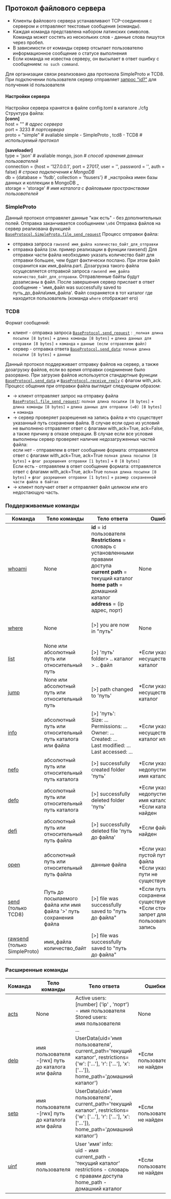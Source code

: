## Протокол файлового сервера
* Клиенты файлового сервера устанавливают TCP-соединения с сервером и отправляют текстовые сообщения (команды).
* Каждая команда представлена набором латинских символов. Команда может состять из нескольких слов - данные слова пишутся через пробел.  
* В зависимости от команды сервер отсылает пользователю информационное сообщение о статусе выполнения
* Если команда не известна серверу, он высылает в ответ ошибку с сообщением: `no such command`.
  
Для организации связи реализовано два протокола SimpleProto и TCD8. При подключении пользователя сервер отправляет [запрос "id?"](https://github.com/paparyadom/Rub/blob/master/Protocols/BaseProtocol.py#L11) для получения id пользователя
#### Настройки сервера
Настройки сервера хранятся в файле config.toml в каталоге ./cfg</br>
Структура файла:</br>
**[conn]**</br>
host = "" # _адрес сервера_ </br>
port = 3233 # _портсервера_ </br>
proto = "simple" # avaliable simple - SimpleProto , tcd8 - TCD8 # _используемый протокол_ </br>

**[saveloader]**</br>
type = 'json' # avaliable mongo, json # _способ хранения данных пользователей_ </br>
connection = {host  = '127.0.0.1', port = 27017, user = '', password = '', auth = false} # _строка подключения к MongoDB_ </br>
db = {database = 'fsdb', collection = 'fsusers'} # _настройка имен базы данных и коллекции в MongoDB _</br>
storage = 'storage' # _имя каталога с файловыми пространствами пользователей_ </br>




### SimpleProto
Данный протокол отправялет данные "как есть" - без дополнительных полей. Отправка заканчивается сообщением `\x04` 
Отправка файлов на сервер реалиована функцией [`BaseProtocol.SimpleProto.file_send_request`](https://github.com/paparyadom/Rub/blob/master/Protocols/BaseProtocol.py#L264)
Процесс отправки файла:
* отправка запроса `rawsend имя_файла количество_байт_для_отправки`
* отправка файла (см. пример реализации в функции rawsend)
Для отправки части файла необходимо указать количество байт для отправки большее, чем будет фактически послано. При этом файл сохранится как имя_файла.part.
Дозагрузка такого файла осущесвляется отправкой запроса `rawsend имя_файла количество_байт_для_отправки`. Отправленные байты будут дозаписаны в файл.
После завершения сервер прислает в ответ сообщение  - 'имя_файл was successfully saved to путь_до_файла\имя_файла'.
Файл сохраняется в тот каталог где находится пользователь (команда `where` отображает его)

### TCD8
Формат сообщений:
* клиент - отправка запроса [`BaseProtocol.send_request`](https://github.com/paparyadom/Rub/blob/master/Protocols/BaseProtocol.py#L132) : `_полная длина посылки [8 bytes]` + `длина команды [8 bytes]` + `длина данных для отправки [8 bytes]` + `команда` + `данные (если отправляем файл)`
* сервер - отправка ответа [`BaseProtocol.send_data`](https://github.com/paparyadom/Rub/blob/master/Protocols/BaseProtocol.py#L83): `полная длина посылки [8 bytes]` + `данные`

Данный протокол поддерживает отправку файлов на сервер, а также дозагрузку файлов, если во время отправки соеднинение было разорвано. При загрузке файлов используется стандартные функции [`BaseProtocol.send_data`](https://github.com/paparyadom/Rub/blob/master/Protocols/BaseProtocol.py#L83) и  [`BaseProtocol.receive_reply`](https://github.com/paparyadom/Rub/blob/master/Protocols/BaseProtocol.py#L139) с флагом with_ack.
Процесс общения при отправки файла выглядит следующим образом:
* -> клиент отправляет запрос на отправку файла [`BaseProtocl.file_send_request`](https://github.com/paparyadom/Rub/blob/master/Protocols/BaseProtocol.py#L158): `полная длина посылки [8 bytes]` + `длина команды [8 bytes]` + `длина данных для отправки (=0) [8 bytes]` + `команда`
* -> сервер проверяет разрешения на запись файла и что существует указанный путь сохранения файла. В случае если одно из условий не выполнено отправляет ответ с флагами with_ack=True, ack=False, а также причину в отказе операции. В случае если все условия выполнены сервер проверяет наличие недозагруженных частей файла:
  <br/>если нет - отправялем в ответ сообщение формата: отправялется ответ с флагами with_ack=True, ack=True `полная длина посылки [8 bytes]` + `флаг разрешения отправки [1 bytes]` + `0 [8 bytes]`
  <br/>Если есть - отправялем в ответ сообщение формата: отправялется ответ с флагами with_ack=True, ack=True `полная длина посылки [8 bytes]` + `флаг разрешения отправки [1 bytes]` + `размер сохраненной части файла в байтах`
* -> клиент получает ответ и отправляет файл целиком или его недостающую часть.


### Поддерживаемые команды
| Команда     | Тело команды                 | Тело ответа             | Ошибки        | Описание        |
|-------------|------------------------------|-------------------------|---------------|-----------------|
| [whoami](https://github.com/paparyadom/Rub/blob/master/Commands/UserCommands.py#L276)      | None                        |**id** = id пользователя<br/> **Restrictions** = словарь с установленными правами доступа<br/>**current path** = текущий каталог <br/>**home path** = домашний каталог<br/>**address** = (ip адрес, порт) | None| Информация о пользователе |
| [where](https://github.com/paparyadom/Rub/blob/master/Commands/UserCommands.py#L36)       	|None														|[>] you are now in "путь"						|None|Отображение пути текущего каталога|
| [list](https://github.com/paparyadom/Rub/blob/master/Commands/UserCommands.py#L65)    		|None или абсолютный путь или относительный путь			|[>] 'путь'<br/>folder> .. каталог<br/>> .. файл|*Если указан несуществующий каталог| Отображение списка папок и файлов|
| [jump](https://github.com/paparyadom/Rub/blob/master/Commands/UserCommands.py#L224)   		|None или абсолютный путь или относительный путь			|[>] path changed to 'путь' 				|*Если указан несуществующий каталог| Сменить текущий каталог|
| [info](https://github.com/paparyadom/Rub/blob/master/Commands/UserCommands.py#L250) 			|абсолютный путь или относительный путь каталога или файла |[>] 'путь': <br/> Size: ...<br/> Permissions: ...<br/> Owner: ...<br/> Created: ...<br/> Last modified: ...<br/> Last accessed: ...<br/> |*Если указан несуществующий каталог или файл| Отображение информации о файле или каталоге
| [nefo](https://github.com/paparyadom/Rub/blob/master/Commands/UserCommands.py#L89)   		|абсолютный путь или относительный путь каталога			|[>] successfully created folder 'путь'	|*Если указано недопустимое имя каталога| Создание нового каталога|
| [defo](https://github.com/paparyadom/Rub/blob/master/Commands/UserCommands.py#L112)    		|абсолютный путь или относительный путь каталога			|[>] successfully deleted folder 'путь'	|*Если указано недопустимое имя каталога<br/>*Если каталог не найден| Удаление каталога |
| [defi](https://github.com/paparyadom/Rub/blob/master/Commands/UserCommands.py#L133)    		|абсолютный путь или относительный путь файла				|[>] successfully deleted file 'путь до файла'|*Если файл не найден| Удаление файла |  
| [open](https://github.com/paparyadom/Rub/blob/master/Commands/UserCommands.py#L43)  		|абсолютный путь или относительный путь файла				|данные файла|*Если указан пустой путь до файла<br/>*Если указаного пути не существует | Открыть файл |    
| [send](https://github.com/paparyadom/Rub/blob/master/Commands/UserCommands.py#L154)<br/>(только TCD8)|Путь до посылаемого файла или имя файла '>' путь сохранения файла		|[>] file was successfully saved to "путь до файла" | *Если путь сохранения не существует<br/>*Если стоит запрет для пользователя на запись | Отправка файла|
| [rawsend](https://github.com/paparyadom/Rub/blob/master/Commands/UserCommands.py#L283)<br/>(только SimpleProto)|имя_файла количество_байт 		|[>] file was successfully saved to "путь до файла" | | Отправка файла|


### Расширенные команды
| Команда     | Тело команды                 | Тело ответа             | Ошибки        | Описание        |
|-------------|------------------------------|-------------------------|---------------|-----------------|
|[acts](https://github.com/paparyadom/Rub/blob/master/Commands/SuperUserCommands.py#L9)| None| Active users: <br/>[number] ('ip' , 'порт') - имя пользователя <br/> Stored users: <br/> имя пользователя  <br/> ... | None | Отображение списка подключенных пользователей и сохраненных|
|[delp](https://github.com/paparyadom/Rub/blob/master/Commands/SuperUserCommands.py#L101)|имя пользователя -[rwx] путь до каталога или файла | UserData(uid='имя пользователя', current_path='текущий каталог', restrictions={'w': ['...'], 'r': ['...'], 'x': ['...']}, home_path='домашний каталог') | *Если пользователь не найден | удаление запретов пользователя|  
|[setp](https://github.com/paparyadom/Rub/blob/master/Commands/SuperUserCommands.py#L57)|имя пользователя -[rwx] путь до каталога или файла | UserData(uid='имя пользователя', current_path='текущий каталог', restrictions={'w': ['...'], 'r': ['...'], 'x': ['...']}, home_path='домашний каталог') |*Если пользователь не найден| добавление запретов пользователя|  
|[uinf](https://github.com/paparyadom/Rub/blob/master/Commands/SuperUserCommands.py#L27)|имя пользователя| User 'имя' info:<br/> uid - имя<br/>current_path - 'текущий каталог'<br/>restrictions - словарь с правами доступа<br/>home_path - домашний каталог|*Если пользователь не найден|Вывод информации о пользователе|





